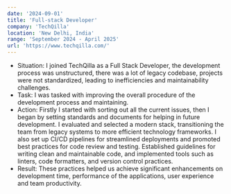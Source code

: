 ```yaml
---
date: '2024-09-01'
title: 'Full-stack Developer'
company: 'TechQilla'
location: 'New Delhi, India'
range: 'September 2024 - April 2025'
url: 'https://www.techqilla.com/'
---
```


- Situation: I joined TechQilla as a Full Stack Developer, the development process was unstructured, there was a lot of legacy codebase, projects were not standardized, leading to inefficiencies and maintainability challenges.
- Task: I was tasked with improving the overall procedure of the development process and maintaining.
- Action: Firstly I started with sorting out all the current issues, then I began by setting standards and documents for helping in future development. I evaluated and selected a modern stack, transitioning the team from legacy systems to more efficient technology frameworks. I also set up CI/CD pipelines for streamlined deployments and promoted best practices for code review and testing. Established guidelines for writing clean and maintainable code, and implemented tools such as linters, code formatters, and version control practices.
- Result: These practices helped us achieve significant enhancements on development time, performance of the applications, user experience and team productivity.
